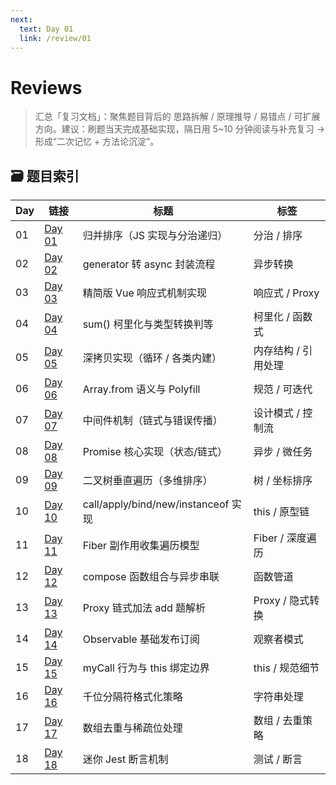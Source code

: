```yaml
---
next:
  text: Day 01
  link: /review/01
---
```


# Reviews

> 汇总「复习文档」：聚焦题目背后的 思路拆解 / 原理推导 / 易错点 / 可扩展方向。建议：刷题当天完成基础实现，隔日用 5~10 分钟阅读与补充复习 → 形成“二次记忆 + 方法论沉淀”。

## 🗃 题目索引

| Day | 链接           | 标题                                | 标签                |
| --- | -------------- | ----------------------------------- | ------------------- |
| 01  | [Day 01](./01) | 归并排序（JS 实现与分治递归）       | 分治 / 排序         |
| 02  | [Day 02](./02) | generator 转 async 封装流程         | 异步转换            |
| 03  | [Day 03](./03) | 精简版 Vue 响应式机制实现           | 响应式 / Proxy      |
| 04  | [Day 04](./04) | sum() 柯里化与类型转换判等          | 柯里化 / 函数式     |
| 05  | [Day 05](./05) | 深拷贝实现（循环 / 各类内建）       | 内存结构 / 引用处理 |
| 06  | [Day 06](./06) | Array.from 语义与 Polyfill          | 规范 / 可迭代       |
| 07  | [Day 07](./07) | 中间件机制（链式与错误传播）        | 设计模式 / 控制流   |
| 08  | [Day 08](./08) | Promise 核心实现（状态/链式）       | 异步 / 微任务       |
| 09  | [Day 09](./09) | 二叉树垂直遍历（多维排序）          | 树 / 坐标排序       |
| 10  | [Day 10](./10) | call/apply/bind/new/instanceof 实现 | this / 原型链       |
| 11  | [Day 11](./11) | Fiber 副作用收集遍历模型            | Fiber / 深度遍历    |
| 12  | [Day 12](./12) | compose 函数组合与异步串联          | 函数管道            |
| 13  | [Day 13](./13) | Proxy 链式加法 add 题解析           | Proxy / 隐式转换    |
| 14  | [Day 14](./14) | Observable 基础发布订阅             | 观察者模式          |
| 15  | [Day 15](./15) | myCall 行为与 this 绑定边界         | this / 规范细节     |
| 16  | [Day 16](./16) | 千位分隔符格式化策略                | 字符串处理          |
| 17  | [Day 17](./17) | 数组去重与稀疏位处理                | 数组 / 去重策略     |
| 18  | [Day 18](./18) | 迷你 Jest 断言机制                  | 测试 / 断言         |
